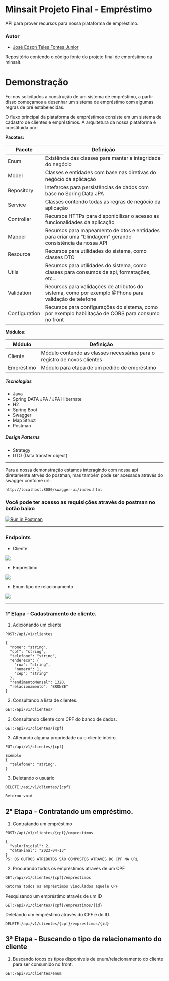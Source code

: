 # Minsait Projeto Final - Empréstimo
API para prover recursos para nossa plataforma de empréstimo.

### Autor

- [José Edson Teles Fontes Junior](https://www.linkedin.com/in/edsontelesfontes/)

Repositório contendo o código fonte do projeto final de empréstimo da minsait.

# Demonstração

Foi nos solicitados a construção de um sistema de empréstimo, a partir disso começamos a desenhar um sistema de empréstimo com algumas regras de pré estabelecidas.

O fluxo principal da plataforma de empréstimos consiste em um sistema de cadastro de clientes e empréstimos.
A arquitetura da nossa plataforma é constituida por:

**Pacotes:**

| Pacote     | Definição                                                                                                 |
|------------|-----------------------------------------------------------------------------------------------------------|
| Enum       | Existência das classes para manter a integridade do negócio                                               |
| Model      | Classes e entidades com base nas diretivas do negócio da aplicação                                        |
| Repository | Intefarces para persistências de dados com base no Spring Data JPA                                        |
| Service    | Classes contendo todas as regras de negócio da aplicação                                                  |
| Controller | Recursos HTTPs para disponibilizar o acesso as funcionalidades da aplicação                               |
| Mapper     | Recursos para mapeamento de dtos e entidades para criar uma "blindagem" gerando consistência da nossa API |
| Resource      | Recursos para utilidades do sistema, como classes DTO               |
| Utils      | Recursos para utilidades do sistema, como classes para consumos de api, formatações, etc...               |
| Validation | Recursos para validações de atributos do sistema, como por exemplo @Phone para validação de telefone   |
| Configuration | Recursos para configurações do sistema, como por exemplo habilitação de CORS para consumo no front     |


**Módulos:**

| Módulo     | Definição                                                                |
|------------|--------------------------------------------------------------------------|
| Cliente    | Módulo contendo as classes necessárias para o registro de novos clientes |
| Empréstimo | Módulo para etapa de um pedido de empréstimo                             |


##### Tecnologias

* Java
* Spring DATA JPA / JPA Hibernate
* H2
* Spring Boot
* Swagger
* Map Struct
* Postman

##### Design Patterns
* Strategy
* DTO (Data transfer object)

---- -- -- -- 
Para a nossa demonstração estamos interagindo com nossa api diretamente atrvés do postman, mas também pode ser acessada através do swagger confome url:
```
http://localhost:8080/swagger-ui/index.html
```
### Você pode ter acesso as requisições através do postman no botão baixo
[![Run in Postman](https://run.pstmn.io/button.svg)](https://app.getpostman.com/run-collection/26875423-643b5d8c-b374-432a-92c9-36ac50a8059e?action=collection%2Ffork&collection-url=entityId%3D26875423-643b5d8c-b374-432a-92c9-36ac50a8059e%26entityType%3Dcollection%26workspaceId%3Db2d70d72-c200-4ed8-8639-4a2257531b4d)

---- -- 
### Endpoints
* Cliente

<img src= "https://imgur.com/L4n9Lnm.png">

* Empréstimo
<img src = "https://imgur.com/ztE4wyF.png">

* Enum tipo de relacionamento 
<img src = "https://imgur.com/hWjB2z5.png">

---- 
### 1° Etapa - Cadastramento de cliente.

1. Adicionando um cliente

```
POST:/api/v1/clientes
```
```
{
  "nome": "string",
  "cpf": "string",
  "telefone": "string",
  "endereco": {
    "rua": "string",
    "numero": 1,
    "cep": "string"
  },
  "rendimentoMensal": 1320,
  "relacionamento": "BRONZE"
}
```
2. Consultando a lista de clientes.
```
GET:/api/v1/clientes/
```

3. Consultando cliente com CPF do banco de dados.
```
GET:/api/v1/clientes/{cpf}
```
3. Alterando alguma propriedade ou o cliente inteiro.
```
PUT:/api/v1/clientes/{cpf}
```
```
Exemplo
{
  "telefone": "string",
}
```

3. Deletando o usuário
```
DELETE:/api/v1/clientes/{cpf}
```
```
Retorno void
```
## 2° Etapa - Contratando um empréstimo.

1. Contratando um empréstimo
```
POST:/api/v1/clientes/{cpf}/emprestimos
```
```
{
  "valorInicial": 2,
  "dataFinal": "2023-04-13"
}
PS: OS OUTROS ATRIBUTOS SÂO COMPOSTOS ATRAVÉS DO CPF NA URL
```
2. Procurando todos os empréstimos através de um CPF
```
GET:/api/v1/clientes/{cpf}/emprestimos
```
```
Retorna todos os empréstimos vinculados aquele CPF
```
Pesquisando um empréstimo através de um ID
```
GET:/api/v1/clientes/{cpf}/emprestimos/{id}
```

Deletando um empréstimo através do CPF e do ID.
```
DELETE:/api/v1/clientes/{cpf}/emprestimos/{id}
```
## 3ª Etapa - Buscando o tipo de relacionamento do cliente
1. Buscando todos os tipos disponíveis de enum/relacionamento do cliente para ser consumido no front.
```
GET:/api/v1/clientes/enum
```